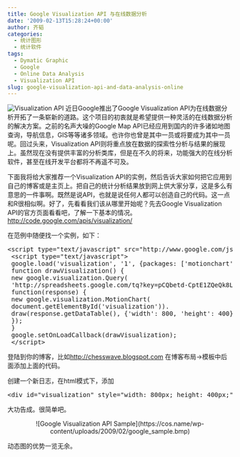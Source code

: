 ```yaml
---
title: Google Visualization API 与在线数据分析
date: '2009-02-13T15:28:24+00:00'
author: 齐韬
categories:
  - 统计图形
  - 统计软件
tags:
  - Dymatic Graphic
  - Google
  - Online Data Analysis
  - Visualization API
slug: google-visualization-api-and-data-analysis-online
---
```


![Visualization API](https://cos.name/wp-content/uploads/2009/02/gviz1.jpg) 近日Google推出了Google Visualization API为在线数据分析开拓了一条崭新的道路。这个项目的初衷就是希望提供一种灵活的在线数据分析的解决方案。之前的名声大噪的Google Map API已经应用到国内的许多诸如地图查询，导航信息，GIS等等诸多领域。也许你也曾是其中一员或将要成为其中一员呢。回过头来，Visualization API则将重点放在数据的探索性分析与结果的展现上。虽然现在没有提供丰富的分析类库，但是在不久的将来，功能强大的在线分析软件，甚至在线开发平台都将不再遥不可及。

<!--more-->

下面我将给大家推荐一个Visualization API的实例，然后告诉大家如何把它应用到自己的博客或是主页上。把自己的统计分析结果放到网上供大家分享，这是多么有意思的一件事啊。既然是说API，也就是说任何人都可以创造自己的代码。这一点和R很相似啊。好了，先看看我们该从哪里开始呢？先去Google Visualization API的官方页面看看吧，了解一下基本的情况。<http://code.google.com/apis/visualization/>
  
在范例中随便找一个实例，如下：

<pre class="brush: r">&lt;script type="text/javascript" src="http://www.google.com/jsapi"&gt;&lt;/script&gt;
 &lt;script type="text/javascript"&gt;
 google.load('visualization', '1', {packages: ['motionchart']});
 function drawVisualization() {
 new google.visualization.Query(
 'http://spreadsheets.google.com/tq?key=pCQbetd-CptE1ZQeQk8LoNw').send(
 function(response) {
 new google.visualization.MotionChart(
 document.getElementById('visualization')).
 draw(response.getDataTable(), {'width': 800, 'height': 400});
 });
 }
 google.setOnLoadCallback(drawVisualization);
 &lt;/script&gt;</pre>

登陆到你的博客，比如<http://chesswave.blogspot.com> 在博客布局->模板中<head>后面添加上面的代码。
  
创建一个新日志，在html模式下，添加

<pre class="brush: r">&lt;div id="visualization" style="width: 800px; height: 400px;"&gt;&lt;/div&gt;</pre>

大功告成。很简单吧。

<p style="text-align: center;">
  ![Google Visualization API Sample](https://cos.name/wp-content/uploads/2009/02/google_sample.bmp)
</p>

动态图的优势一览无余。
